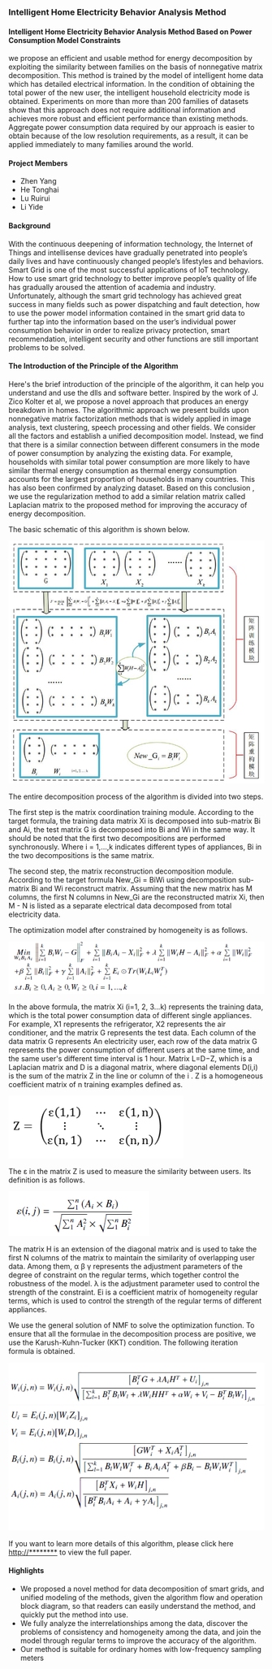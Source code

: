 ### Intelligent Home Electricity Behavior Analysis Method
#### Intelligent Home Electricity Behavior Analysis Method Based on Power Consumption Model Constraints
we propose an efficient and usable method for energy decomposition by exploiting the similarity between families on the basis of nonnegative matrix decomposition. This method is trained by the model of intelligent home data which has detailed electrical information. In the condition of obtaining the total power of the new user, the intelligent household electricity mode is obtained. Experiments on more than more than 200 families of datasets show that this approach does not require additional information and achieves more robust and efficient performance than existing methods. Aggregate power consumption data required by our approach is easier to obtain because of the low resolution requirements, as a result, it can be applied immediately to many families around the world. 
#### Project Members
* Zhen Yang
* He Tonghai
* Lu Ruirui
* Li Yide
#### Background
With the continuous deepening of information technology, the Internet of Things and intellisense devices have gradually penetrated into people’s daily lives and have continuously changed people’s lifestyles and behaviors. Smart Grid is one of the most successful applications of IoT technology. How to use smart grid technology to better improve people’s quality of life has gradually aroused the attention of academia and industry. Unfortunately, although the smart grid technology has achieved great success in many fields such as power dispatching and fault detection, how to use the power model information contained in the smart grid data to further tap into the information based on the user’s individual power consumption behavior in order to realize privacy protection, smart recommendation, intelligent security and other functions are still
important problems to be solved. 
#### The Introduction of the Principle of the Algorithm
Here's the brief introduction of the principle of the algorithm, it can help you understand and use the dlls and software better. Inspired by the work of J. Zico Kolter et al, we propose a novel approach that produces an energy breakdown in homes. The algorithmic approach we present builds upon nonnegative matrix factorization methods that is widely applied in image analysis, text clustering, speech processing and other fields. We consider all the factors and establish a unified decomposition model. Instead, we find that there is a similar connection between different consumers in the mode of power consumption by analyzing the existing data. For example, households with similar total power consumption are more likely to have similar thermal energy consumption as thermal energy consumption accounts for the largest proportion of households in many countries. This has also been confirmed by analyzing dataset. Based on this conclusion , we use the regularization method to add a similar relation matrix called Laplacian matrix to the proposed method for improving the accuracy of energy decomposition.

The basic schematic of this algorithm is shown below.

![pic1](https://github.com/TonghaiHe/Intelligent-Home-Electricity-Behavior-Analysis-Method-Based-on-Power-Consumption-Model-Constraints/blob/master/Picture/pic1.png)

The entire decomposition process of the algorithm is divided into two steps. 

The first step is the matrix coordination training module. According to the target formula, the training data matrix Xi is decomposed into sub-matrix Bi and Ai, the test matrix G is decomposed into Bi and Wi in the same way. It should be noted that the first two decompositions are performed synchronously. Where i = 1,…,k indicates different types of appliances, Bi in the two decompositions is the same matrix. 

The second step, the matrix reconstruction decomposition module. According to the target formula New_Gi = BiWi using decomposition sub-matrix Bi and Wi reconstruct matrix. Assuming that the new matrix has M columns, the first N columns in New_Gi are the reconstructed matrix Xi, then M - N is listed as a separate electrical data decomposed from total electricity data.

The optimization model after constrained by homogeneity is as follows.

![pic2](https://github.com/TonghaiHe/Intelligent-Home-Electricity-Behavior-Analysis-Method-Based-on-Power-Consumption-Model-Constraints/blob/master/Picture/pic2.png)

In the above formula, the matrix Xi (i=1, 2, 3...k) represents the training data, which is the total power consumption data of different single appliances. For example, X1 represents the refrigerator, X2 represents the air conditioner, and the matrix G represents the test data. Each column of the data matrix G represents An electricity user, each row of the data matrix G represents the power consumption of different users at the same time, and the same user's different time interval is 1 hour. Matrix L=D−Z, which is a Laplacian matrix and D is a diagonal matrix, where diagonal elements D(i,i) is the sum of the matrix Z in the line or column of the i . Z is a homogeneous coefficient matrix of n training examples defined as.

![pic3](https://github.com/TonghaiHe/Intelligent-Home-Electricity-Behavior-Analysis-Method-Based-on-Power-Consumption-Model-Constraints/blob/master/Picture/pic3.png)

The ε in the matrix Z is used to measure the similarity between users. Its definition is as follows.

![pic4](https://github.com/TonghaiHe/Intelligent-Home-Electricity-Behavior-Analysis-Method-Based-on-Power-Consumption-Model-Constraints/blob/master/Picture/pic4.png)

The matrix H is an extension of the diagonal matrix and is used to take the first N columns of the matrix to maintain the similarity of overlapping user data. Among them, α β γ represents the adjustment parameters of the degree of constraint on the regular terms, which together control the robustness of the model. λ is the adjustment parameter used to control the strength of the constraint. Ei is a coefficient matrix of homogeneity regular terms, which is used to control the strength of the regular terms of different appliances.

We use the general solution of NMF to solve the optimization function. To ensure that all the formulae in the decomposition process are positive, we use the Karush-Kuhn-Tucker (KKT) condition. The following iteration formula is obtained.

![pic5](https://github.com/TonghaiHe/Intelligent-Home-Electricity-Behavior-Analysis-Method-Based-on-Power-Consumption-Model-Constraints/blob/master/Picture/pic5.png)
![pic6](https://github.com/TonghaiHe/Intelligent-Home-Electricity-Behavior-Analysis-Method-Based-on-Power-Consumption-Model-Constraints/blob/master/Picture/pic6.png)

If you want to learn more details of this algorithm, please click here [http://********](http://www.baidu.com) to view the full paper.
#### Highlights
* We proposed a novel method for data decomposition of smart grids, and unified modeling of the methods, given the algorithm flow and operation block diagram, so that readers can easily understand the method, and quickly put the method into use.
* We fully analyze the interrelationships among the data, discover the problems of consistency and homogeneity among the data, and join the model through regular terms to improve the accuracy of the algorithm.
* Our method is suitable for ordinary homes with low-frequency sampling meters

